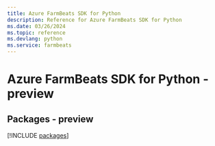 ```yaml
---
title: Azure FarmBeats SDK for Python
description: Reference for Azure FarmBeats SDK for Python
ms.date: 03/26/2024
ms.topic: reference
ms.devlang: python
ms.service: farmbeats
---
```

# Azure FarmBeats SDK for Python - preview
## Packages - preview
[!INCLUDE [packages](farmbeats-index.md)]